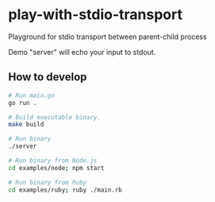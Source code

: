 # play-with-stdio-transport
Playground for stdio transport between parent-child process

Demo "server" will echo your input to stdout.

## How to develop

```bash
# Run main.go
go run .

# Build executable binary.
make build

# Run binary
./server

# Run binary from Node.js
cd examples/node; npm start

# Run binary from Ruby
cd examples/ruby; ruby ./main.rb
```